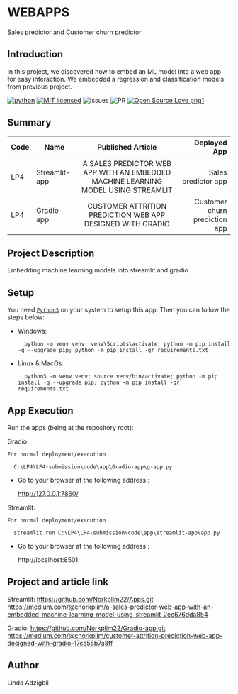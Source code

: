 # WEBAPPS
Sales predictor and Customer churn predictor

## Introduction
In this project, we discovered how to embed an ML model into a web app for easy interaction.  We embedded a regression and classification models from previous project.

[![python](https://img.shields.io/badge/Python-3776AB?style=for-the-badge&logo=python&logoColor=white)](https://img.shields.io/badge/Python-3776AB?style=for-the-badge&logo=python&logoColor=white)
[![MIT licensed](https://img.shields.io/badge/license-mit-blue?style=for-the-badge&logo=appveyor)](./LICENSE)
![Issues](https://img.shields.io/github/issues/eaedk/streamlit-iris-app?style=for-the-badge&logo=appveyor)
![PR](https://img.shields.io/github/issues-pr/eaedk/streamlit-iris-app?style=for-the-badge&logo=appveyor)
[![Open Source Love png1](https://badges.frapsoft.com/os/v1/open-source.png?v=103)](https://github.com/ellerbrock/open-source-badges/)


## Summary
| Code      | Name        | Published Article |  Deployed App |
|-----------|-------------|:-------------:|------:|
| LP4       | Streamlit-app   |  A SALES PREDICTOR WEB APP WITH AN EMBEDDED MACHINE LEARNING MODEL USING STREAMLIT | Sales predictor app
| LP4       | Gradio-app      |  CUSTOMER ATTRITION PREDICTION WEB APP DESIGNED WITH GRADIO  | Customer churn prediction app

## Project Description
Embedding machine learning models into streamlit and gradio

## Setup
You need [`Python3`](https://www.python.org/) on your system to setup this app. Then you can follow the steps below:

- Windows:
        
        python -m venv venv; venv\Scripts\activate; python -m pip install -q --upgrade pip; python -m pip install -qr requirements.txt  

- Linux & MacOs:
        
        python3 -m venv venv; source venv/bin/activate; python -m pip install -q --upgrade pip; python -m pip install -qr requirements.txt


## App Execution
 Run the apps (being at the repository root):

  Gradio:

    For normal deployment/execution

      C:\LP4\LP4-submission\code\app\Gradio-app\g-app.py 

  - Go to your browser at the following address :
    
      http://127.0.0.1:7860/  

  Streamlit:

    For normal deployment/execution

      streamlit run C:\LP4\LP4-submission\code\app\streamlit-app\app.py 

  - Go to your browser at the following address :
    
      http://localhost:8501 
 
## Project and article link
Streamlit:
https://github.com/Norkplim22/Apps.git
https://medium.com/@cnorkplim/a-sales-predictor-web-app-with-an-embedded-machine-learning-model-using-streamlit-2ec676dda854

Gradio:
https://github.com/Norkplim22/Gradio-app.git
https://medium.com/@cnorkplim/customer-attrition-prediction-web-app-designed-with-gradio-17ca55b7a8ff

## Author
Linda Adzigbli

